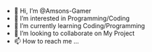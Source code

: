 - 👋 Hi, I’m @Amsons-Gamer
- 👀 I’m interested in Programming/Coding
- 🌱 I’m currently learning Coding/Programming
- 💞️ I’m looking to collaborate on My Project
- 📫 How to reach me ...

<!---
Amsons-Gamer/Amsons-Gamer is a ✨ special ✨ repository because its `README.md` (this file) appears on your GitHub profile.
You can click the Preview link to take a look at your changes.
--->
